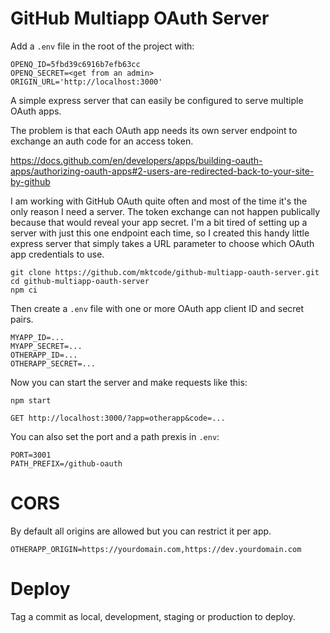 # GitHub Multiapp OAuth Server

Add a `.env` file in the root of the project with:

```
OPENQ_ID=5fbd39c6916b7efb63cc
OPENQ_SECRET=<get from an admin>
ORIGIN_URL='http://localhost:3000'
```

A simple express server that can easily be configured to serve multiple OAuth apps.

The problem is that each OAuth app needs its own server endpoint to exchange an auth code for an access token.

https://docs.github.com/en/developers/apps/building-oauth-apps/authorizing-oauth-apps#2-users-are-redirected-back-to-your-site-by-github

I am working with GitHub OAuth quite often and most of the time it's the only reason I need a server. The token exchange can not happen publically because that would reveal your app secret. I'm a bit tired of setting up a server with just this one endpoint each time, so I created this handy little express server that simply takes a URL parameter to choose which OAuth app credentials to use.

```
git clone https://github.com/mktcode/github-multiapp-oauth-server.git
cd github-multiapp-oauth-server
npm ci
```

Then create a `.env` file with one or more OAuth app client ID and secret pairs.

```
MYAPP_ID=...
MYAPP_SECRET=...
OTHERAPP_ID=...
OTHERAPP_SECRET=...
```

Now you can start the server and make requests like this:

```
npm start
```

```
GET http://localhost:3000/?app=otherapp&code=...
```

You can also set the port and a path prexis in `.env`:

```
PORT=3001
PATH_PREFIX=/github-oauth
```

# CORS

By default all origins are allowed but you can restrict it per app.

```
OTHERAPP_ORIGIN=https://yourdomain.com,https://dev.yourdomain.com
```

# Deploy

Tag a commit as local, development, staging or production to deploy.